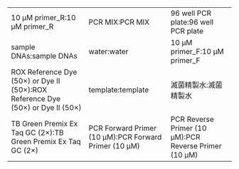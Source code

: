 ||||
|----|----|----|
|10 μM primer_R:10 μM primer_R|PCR MIX:PCR MIX|96 well PCR plate:96 well PCR plate|
|sample DNAs:sample DNAs|water:water|10 μM primer_F:10 μM primer_F|
|ROX Reference Dye (50×) or Dye II (50×):ROX Reference Dye (50×) or Dye II (50×)|template:template|滅菌精製水:滅菌精製水|
|TB Green Premix Ex Taq GC (2×):TB Green Premix Ex Taq GC (2×)|PCR Forward Primer (10 μM):PCR Forward Primer (10 μM)|PCR Reverse Primer (10 μM):PCR Reverse Primer (10 μM)|
